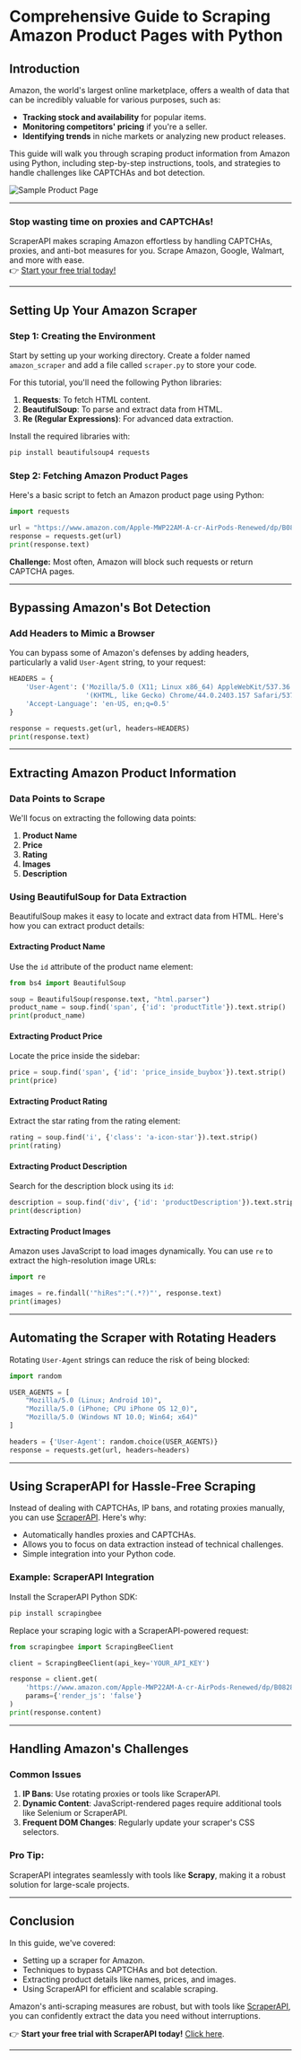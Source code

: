 
# Comprehensive Guide to Scraping Amazon Product Pages with Python

## Introduction

Amazon, the world's largest online marketplace, offers a wealth of data that can be incredibly valuable for various purposes, such as:

- **Tracking stock and availability** for popular items.
- **Monitoring competitors' pricing** if you're a seller.
- **Identifying trends** in niche markets or analyzing new product releases.

This guide will walk you through scraping product information from Amazon using Python, including step-by-step instructions, tools, and strategies to handle challenges like CAPTCHAs and bot detection.

![Sample Product Page](https://www.scrapingbee.com/blog/web-scraping-amazon/sample-product-page.png)

---

### **Stop wasting time on proxies and CAPTCHAs!**

ScraperAPI makes scraping Amazon effortless by handling CAPTCHAs, proxies, and anti-bot measures for you. Scrape Amazon, Google, Walmart, and more with ease.  
👉 [Start your free trial today!](https://bit.ly/Scraperapi)

---

## Setting Up Your Amazon Scraper

### Step 1: Creating the Environment

Start by setting up your working directory. Create a folder named `amazon_scraper` and add a file called `scraper.py` to store your code.

For this tutorial, you'll need the following Python libraries:

1. **Requests**: To fetch HTML content.
2. **BeautifulSoup**: To parse and extract data from HTML.
3. **Re (Regular Expressions)**: For advanced data extraction.

Install the required libraries with:

```bash
pip install beautifulsoup4 requests
```

### Step 2: Fetching Amazon Product Pages

Here's a basic script to fetch an Amazon product page using Python:

```python
import requests

url = "https://www.amazon.com/Apple-MWP22AM-A-cr-AirPods-Renewed/dp/B0828BJGD2/"
response = requests.get(url)
print(response.text)
```

**Challenge:** Most often, Amazon will block such requests or return CAPTCHA pages.

---

## Bypassing Amazon's Bot Detection

### Add Headers to Mimic a Browser

You can bypass some of Amazon's defenses by adding headers, particularly a valid `User-Agent` string, to your request:

```python
HEADERS = {
    'User-Agent': ('Mozilla/5.0 (X11; Linux x86_64) AppleWebKit/537.36 '
                   '(KHTML, like Gecko) Chrome/44.0.2403.157 Safari/537.36'),
    'Accept-Language': 'en-US, en;q=0.5'
}

response = requests.get(url, headers=HEADERS)
print(response.text)
```

---

## Extracting Amazon Product Information

### Data Points to Scrape

We'll focus on extracting the following data points:

1. **Product Name**  
2. **Price**  
3. **Rating**  
4. **Images**  
5. **Description**

### Using BeautifulSoup for Data Extraction

BeautifulSoup makes it easy to locate and extract data from HTML. Here's how you can extract product details:

#### **Extracting Product Name**
Use the `id` attribute of the product name element:

```python
from bs4 import BeautifulSoup

soup = BeautifulSoup(response.text, "html.parser")
product_name = soup.find('span', {'id': 'productTitle'}).text.strip()
print(product_name)
```

#### **Extracting Product Price**
Locate the price inside the sidebar:

```python
price = soup.find('span', {'id': 'price_inside_buybox'}).text.strip()
print(price)
```

#### **Extracting Product Rating**
Extract the star rating from the rating element:

```python
rating = soup.find('i', {'class': 'a-icon-star'}).text.strip()
print(rating)
```

#### **Extracting Product Description**
Search for the description block using its `id`:

```python
description = soup.find('div', {'id': 'productDescription'}).text.strip()
print(description)
```

#### **Extracting Product Images**
Amazon uses JavaScript to load images dynamically. You can use `re` to extract the high-resolution image URLs:

```python
import re

images = re.findall('"hiRes":"(.*?)"', response.text)
print(images)
```

---

## Automating the Scraper with Rotating Headers

Rotating `User-Agent` strings can reduce the risk of being blocked:

```python
import random

USER_AGENTS = [
    "Mozilla/5.0 (Linux; Android 10)",
    "Mozilla/5.0 (iPhone; CPU iPhone OS 12_0)",
    "Mozilla/5.0 (Windows NT 10.0; Win64; x64)"
]

headers = {'User-Agent': random.choice(USER_AGENTS)}
response = requests.get(url, headers=headers)
```

---

## Using ScraperAPI for Hassle-Free Scraping

Instead of dealing with CAPTCHAs, IP bans, and rotating proxies manually, you can use [ScraperAPI](https://bit.ly/Scraperapi). Here's why:

- Automatically handles proxies and CAPTCHAs.
- Allows you to focus on data extraction instead of technical challenges.
- Simple integration into your Python code.

### Example: ScraperAPI Integration

Install the ScraperAPI Python SDK:

```bash
pip install scrapingbee
```

Replace your scraping logic with a ScraperAPI-powered request:

```python
from scrapingbee import ScrapingBeeClient

client = ScrapingBeeClient(api_key='YOUR_API_KEY')

response = client.get(
    'https://www.amazon.com/Apple-MWP22AM-A-cr-AirPods-Renewed/dp/B0828BJGD2/',
    params={'render_js': 'false'}
)
print(response.content)
```

---

## Handling Amazon's Challenges

### Common Issues

1. **IP Bans**: Use rotating proxies or tools like ScraperAPI.
2. **Dynamic Content**: JavaScript-rendered pages require additional tools like Selenium or ScraperAPI.
3. **Frequent DOM Changes**: Regularly update your scraper's CSS selectors.

### Pro Tip:

ScraperAPI integrates seamlessly with tools like **Scrapy**, making it a robust solution for large-scale projects.

---

## Conclusion

In this guide, we've covered:

- Setting up a scraper for Amazon.
- Techniques to bypass CAPTCHAs and bot detection.
- Extracting product details like names, prices, and images.
- Using ScraperAPI for efficient and scalable scraping.

Amazon's anti-scraping measures are robust, but with tools like [ScraperAPI](https://bit.ly/Scraperapi), you can confidently extract the data you need without interruptions.

👉 **Start your free trial with ScraperAPI today!** [Click here](https://bit.ly/Scraperapi).

---
